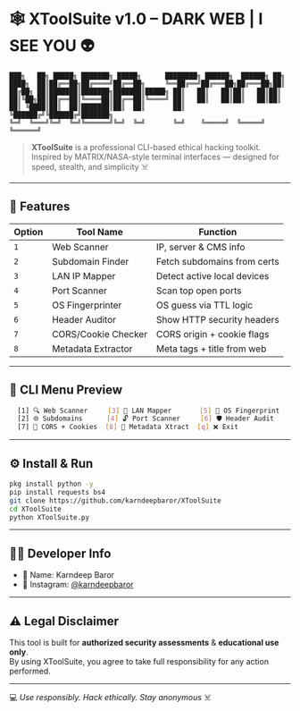 
# 🕸️ XToolSuite v1.0 – DARK WEB | I SEE YOU 👽

```
███╗   ██╗ █████╗ ███████╗ █████╗      ████████╗ ██████╗  ██████╗ ██╗     
████╗  ██║██╔══██╗██╔════╝██╔══██╗     ╚══██╔══╝██╔═══██╗██╔═══██╗██║     
██╔██╗ ██║███████║███████╗███████║█████╗ ██║   ██║   ██║██║   ██║██║     
██║╚██╗██║██╔══██║╚════██║██╔══██║╚════╝ ██║   ██║   ██║██║   ██║██║     
██║ ╚████║██║  ██║███████║██║  ██║       ██║   ╚██████╔╝╚██████╔╝███████╗
╚═╝  ╚═══╝╚═╝  ╚═╝╚══════╝╚═╝  ╚═╝       ╚═╝    ╚═════╝  ╚═════╝ ╚══════╝
```

> **XToolSuite** is a professional CLI-based ethical hacking toolkit.  
> Inspired by MATRIX/NASA-style terminal interfaces — designed for speed, stealth, and simplicity ☠️

---

## 🧠 Features

| Option | Tool Name            | Function |
|--------|----------------------|----------|
| `1`    | Web Scanner          | IP, server & CMS info |
| `2`    | Subdomain Finder     | Fetch subdomains from certs |
| `3`    | LAN IP Mapper        | Detect active local devices |
| `4`    | Port Scanner         | Scan top open ports |
| `5`    | OS Fingerprinter     | OS guess via TTL logic |
| `6`    | Header Auditor       | Show HTTP security headers |
| `7`    | CORS/Cookie Checker  | CORS origin + cookie flags |
| `8`    | Metadata Extractor   | Meta tags + title from web |

---

## 🧪 CLI Menu Preview

```bash
  [1] 🔍 Web Scanner     [3] 📡 LAN Mapper       [5] 🧠 OS Fingerprint
  [2] 🌐 Subdomains      [4] 🔓 Port Scanner     [6] 🛡️ Header Audit
  [7] 🍪 CORS + Cookies  [8] 🧾 Metadata Xtract  [q] ❌ Exit
```

---

## ⚙️ Install & Run

```bash
pkg install python -y
pip install requests bs4
git clone https://github.com/karndeepbaror/XToolSuite
cd XToolSuite
python XToolSuite.py
```

---

## 👨‍💻 Developer Info

- 👤 Name: Karndeep Baror  
- 📲 Instagram: [@karndeepbaror](https:/www.instagram.com/karndeepbaror)

---

## ⚠️ Legal Disclaimer

This tool is built for **authorized security assessments** & **educational use only**.  
By using XToolSuite, you agree to take full responsibility for any action performed.

---

💻 _Use responsibly. Hack ethically. Stay anonymous_ ☠️
